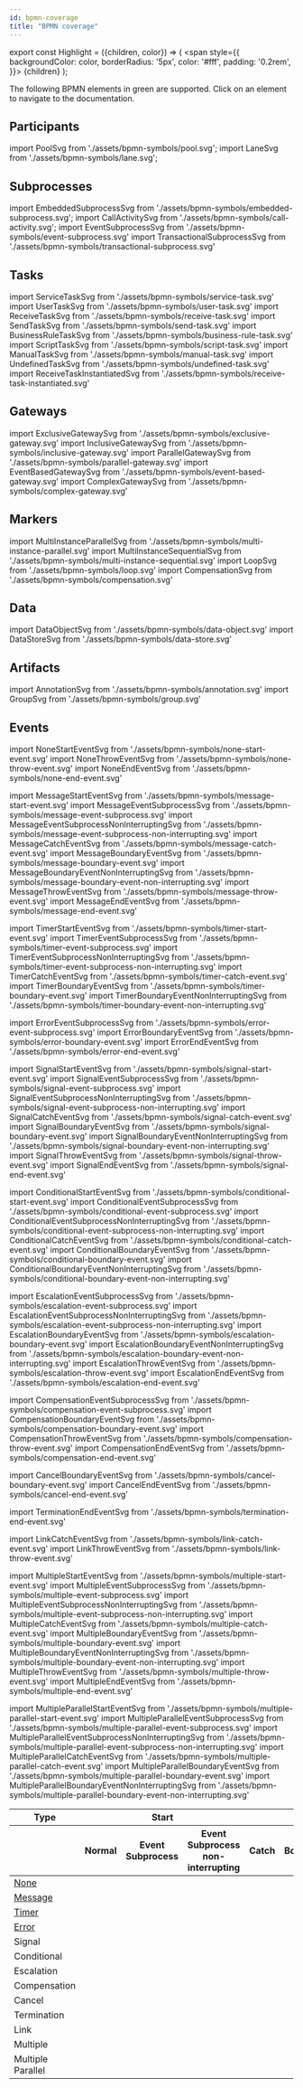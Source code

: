 ```yaml
---
id: bpmn-coverage
title: "BPMN coverage"
---
```


export const Highlight = ({children, color}) => (
<span style={{ backgroundColor: color, borderRadius: '5px', color: '#fff', padding: '0.2rem', }}>
{children}
</span>
);

The following BPMN elements in <Highlight color="#11c399">green</Highlight> are supported. Click on
an element to navigate to the documentation.

## Participants

import PoolSvg from './assets/bpmn-symbols/pool.svg';
import LaneSvg from './assets/bpmn-symbols/lane.svg';

<div className="bpmn-symbol-container">
    <a href="#">
        <PoolSvg className="implemented" />
    </a>
    <a href="#">
        <LaneSvg />
    </a>
</div>

## Subprocesses

import EmbeddedSubprocessSvg from './assets/bpmn-symbols/embedded-subprocess.svg';
import CallActivitySvg from './assets/bpmn-symbols/call-activity.svg';
import EventSubprocessSvg from './assets/bpmn-symbols/event-subprocess.svg'
import TransactionalSubprocessSvg from './assets/bpmn-symbols/transactional-subprocess.svg'

<div className="bpmn-symbol-container">
    <a href="https://docs.camunda.io/docs/reference/bpmn-processes/embedded-subprocesses/embedded-subprocesses">
        <EmbeddedSubprocessSvg className="implemented" />
    </a>
    <a href="https://docs.camunda.io/docs/reference/bpmn-processes/call-activities/call-activities">
        <CallActivitySvg className="implemented" />
    </a>
    <a href="https://docs.camunda.io/docs/reference/bpmn-processes/event-subprocesses/event-subprocesses">
        <EventSubprocessSvg className="implemented" />
    </a>
    <a href="#">
        <TransactionalSubprocessSvg />
    </a>
</div>

## Tasks

import ServiceTaskSvg from './assets/bpmn-symbols/service-task.svg'
import UserTaskSvg from './assets/bpmn-symbols/user-task.svg'
import ReceiveTaskSvg from './assets/bpmn-symbols/receive-task.svg'
import SendTaskSvg from './assets/bpmn-symbols/send-task.svg'
import BusinessRuleTaskSvg from './assets/bpmn-symbols/business-rule-task.svg'
import ScriptTaskSvg from './assets/bpmn-symbols/script-task.svg'
import ManualTaskSvg from './assets/bpmn-symbols/manual-task.svg'
import UndefinedTaskSvg from './assets/bpmn-symbols/undefined-task.svg'
import ReceiveTaskInstantiatedSvg from './assets/bpmn-symbols/receive-task-instantiated.svg'

<div className="bpmn-symbol-container">
    <a href="https://docs.camunda.io/docs/reference/bpmn-processes/service-tasks/service-tasks">
        <ServiceTaskSvg className="implemented" />
    </a>
    <a href="https://docs.camunda.io/docs/reference/bpmn-processes/user-tasks/user-tasks">
        <UserTaskSvg className="implemented" />
    </a>
    <a href="https://docs.camunda.io/docs/reference/bpmn-processes/receive-tasks/receive-tasks">
        <ReceiveTaskSvg className="implemented" />
    </a>
    <a href="#">
        <SendTaskSvg />
    </a>
    <a href="#">
        <BusinessRuleTaskSvg />
    </a>
    <a href="#">
        <ScriptTaskSvg />
    </a>
    <a href="#">
        <ManualTaskSvg />
    </a>
    <a href="#">
        <ReceiveTaskInstantiatedSvg />
    </a>
    <a href="#">
        <UndefinedTaskSvg />
    </a>
</div>

## Gateways

import ExclusiveGatewaySvg from './assets/bpmn-symbols/exclusive-gateway.svg'
import InclusiveGatewaySvg from './assets/bpmn-symbols/inclusive-gateway.svg'
import ParallelGatewaySvg from './assets/bpmn-symbols/parallel-gateway.svg'
import EventBasedGatewaySvg from './assets/bpmn-symbols/event-based-gateway.svg'
import ComplexGatewaySvg from './assets/bpmn-symbols/complex-gateway.svg'

<div className="bpmn-symbol-container">
    <a href="https://docs.camunda.io/docs/reference/bpmn-processes/exclusive-gateways/exclusive-gateways">
        <ExclusiveGatewaySvg className="implemented" />
    </a>
    <a href="https://docs.camunda.io/docs/reference/bpmn-processes/parallel-gateways/parallel-gateways">
        <ParallelGatewaySvg className="implemented" />
    </a>
    <a href="https://docs.camunda.io/docs/reference/bpmn-processes/event-based-gateways/event-based-gateways">
        <EventBasedGatewaySvg className="implemented" />
    </a>
    <a href="#">
        <InclusiveGatewaySvg />
    </a>
    <a href="#">
        <ComplexGatewaySvg />
    </a>
</div>

## Markers

import MultiInstanceParallelSvg from './assets/bpmn-symbols/multi-instance-parallel.svg'
import MultiInstanceSequentialSvg from './assets/bpmn-symbols/multi-instance-sequential.svg'
import LoopSvg from './assets/bpmn-symbols/loop.svg'
import CompensationSvg from './assets/bpmn-symbols/compensation.svg'

<div className="bpmn-symbol-container">
    <a href="https://docs.camunda.io/docs/reference/bpmn-processes/multi-instance/multi-instance">
        <MultiInstanceParallelSvg className="implemented" />
    </a>
    <a href="https://docs.camunda.io/docs/reference/bpmn-processes/multi-instance/multi-instance">
        <MultiInstanceSequentialSvg className="implemented" />
    </a>
    <a href="#">
        <LoopSvg />
    </a>
    <a href="#">
        <CompensationSvg />
    </a>
</div>

## Data

import DataObjectSvg from './assets/bpmn-symbols/data-object.svg'
import DataStoreSvg from './assets/bpmn-symbols/data-store.svg'

<div className="bpmn-symbol-container">
    <a href="#">
        <DataObjectSvg />
    </a>
    <a href="#">
        <DataStoreSvg />
    </a>
</div>

## Artifacts

import AnnotationSvg from './assets/bpmn-symbols/annotation.svg'
import GroupSvg from './assets/bpmn-symbols/group.svg'

<div className="bpmn-symbol-container">
    <a href="#">
        <AnnotationSvg className="implemented" />
    </a>
    <a href="#">
        <GroupSvg className="implemented" />
    </a>
</div>

## Events

import NoneStartEventSvg from './assets/bpmn-symbols/none-start-event.svg'
import NoneThrowEventSvg from './assets/bpmn-symbols/none-throw-event.svg'
import NoneEndEventSvg from './assets/bpmn-symbols/none-end-event.svg'

import MessageStartEventSvg from './assets/bpmn-symbols/message-start-event.svg'
import MessageEventSubprocessSvg from './assets/bpmn-symbols/message-event-subprocess.svg'
import MessageEventSubprocessNonInterruptingSvg from './assets/bpmn-symbols/message-event-subprocess-non-interrupting.svg'
import MessageCatchEventSvg from './assets/bpmn-symbols/message-catch-event.svg'
import MessageBoundaryEventSvg from './assets/bpmn-symbols/message-boundary-event.svg'
import MessageBoundaryEventNonInterruptingSvg from './assets/bpmn-symbols/message-boundary-event-non-interrupting.svg'
import MessageThrowEventSvg from './assets/bpmn-symbols/message-throw-event.svg'
import MessageEndEventSvg from './assets/bpmn-symbols/message-end-event.svg'

import TimerStartEventSvg from './assets/bpmn-symbols/timer-start-event.svg'
import TimerEventSubprocessSvg from './assets/bpmn-symbols/timer-event-subprocess.svg'
import TimerEventSubprocessNonInterruptingSvg from './assets/bpmn-symbols/timer-event-subprocess-non-interrupting.svg'
import TimerCatchEventSvg from './assets/bpmn-symbols/timer-catch-event.svg'
import TimerBoundaryEventSvg from './assets/bpmn-symbols/timer-boundary-event.svg'
import TimerBoundaryEventNonInterruptingSvg from './assets/bpmn-symbols/timer-boundary-event-non-interrupting.svg'

import ErrorEventSubprocessSvg from './assets/bpmn-symbols/error-event-subprocess.svg'
import ErrorBoundaryEventSvg from './assets/bpmn-symbols/error-boundary-event.svg'
import ErrorEndEventSvg from './assets/bpmn-symbols/error-end-event.svg'

import SignalStartEventSvg from './assets/bpmn-symbols/signal-start-event.svg'
import SignalEventSubprocessSvg from './assets/bpmn-symbols/signal-event-subprocess.svg'
import SignalEventSubprocessNonInterruptingSvg from './assets/bpmn-symbols/signal-event-subprocess-non-interrupting.svg'
import SignalCatchEventSvg from './assets/bpmn-symbols/signal-catch-event.svg'
import SignalBoundaryEventSvg from './assets/bpmn-symbols/signal-boundary-event.svg'
import SignalBoundaryEventNonInterruptingSvg from './assets/bpmn-symbols/signal-boundary-event-non-interrupting.svg'
import SignalThrowEventSvg from './assets/bpmn-symbols/signal-throw-event.svg'
import SignalEndEventSvg from './assets/bpmn-symbols/signal-end-event.svg'

import ConditionalStartEventSvg from './assets/bpmn-symbols/conditional-start-event.svg'
import ConditionalEventSubprocessSvg from './assets/bpmn-symbols/conditional-event-subprocess.svg'
import ConditionalEventSubprocessNonInterruptingSvg from './assets/bpmn-symbols/conditional-event-subprocess-non-interrupting.svg'
import ConditionalCatchEventSvg from './assets/bpmn-symbols/conditional-catch-event.svg'
import ConditionalBoundaryEventSvg from './assets/bpmn-symbols/conditional-boundary-event.svg'
import ConditionalBoundaryEventNonInterruptingSvg from './assets/bpmn-symbols/conditional-boundary-event-non-interrupting.svg'

import EscalationEventSubprocessSvg from './assets/bpmn-symbols/escalation-event-subprocess.svg'
import EscalationEventSubprocessNonInterruptingSvg from './assets/bpmn-symbols/escalation-event-subprocess-non-interrupting.svg'
import EscalationBoundaryEventSvg from './assets/bpmn-symbols/escalation-boundary-event.svg'
import EscalationBoundaryEventNonInterruptingSvg from './assets/bpmn-symbols/escalation-boundary-event-non-interrupting.svg'
import EscalationThrowEventSvg from './assets/bpmn-symbols/escalation-throw-event.svg'
import EscalationEndEventSvg from './assets/bpmn-symbols/escalation-end-event.svg'

import CompensationEventSubprocessSvg from './assets/bpmn-symbols/compensation-event-subprocess.svg'
import CompensationBoundaryEventSvg from './assets/bpmn-symbols/compensation-boundary-event.svg'
import CompensationThrowEventSvg from './assets/bpmn-symbols/compensation-throw-event.svg'
import CompensationEndEventSvg from './assets/bpmn-symbols/compensation-end-event.svg'

import CancelBoundaryEventSvg from './assets/bpmn-symbols/cancel-boundary-event.svg'
import CancelEndEventSvg from './assets/bpmn-symbols/cancel-end-event.svg'

import TerminationEndEventSvg from './assets/bpmn-symbols/termination-end-event.svg'

import LinkCatchEventSvg from './assets/bpmn-symbols/link-catch-event.svg'
import LinkThrowEventSvg from './assets/bpmn-symbols/link-throw-event.svg'

import MultipleStartEventSvg from './assets/bpmn-symbols/multiple-start-event.svg'
import MultipleEventSubprocessSvg from './assets/bpmn-symbols/multiple-event-subprocess.svg'
import MultipleEventSubprocessNonInterruptingSvg from './assets/bpmn-symbols/multiple-event-subprocess-non-interrupting.svg'
import MultipleCatchEventSvg from './assets/bpmn-symbols/multiple-catch-event.svg'
import MultipleBoundaryEventSvg from './assets/bpmn-symbols/multiple-boundary-event.svg'
import MultipleBoundaryEventNonInterruptingSvg from './assets/bpmn-symbols/multiple-boundary-event-non-interrupting.svg'
import MultipleThrowEventSvg from './assets/bpmn-symbols/multiple-throw-event.svg'
import MultipleEndEventSvg from './assets/bpmn-symbols/multiple-end-event.svg'

import MultipleParallelStartEventSvg from './assets/bpmn-symbols/multiple-parallel-start-event.svg'
import MultipleParallelEventSubprocessSvg from './assets/bpmn-symbols/multiple-parallel-event-subprocess.svg'
import MultipleParallelEventSubprocessNonInterruptingSvg from './assets/bpmn-symbols/multiple-parallel-event-subprocess-non-interrupting.svg'
import MultipleParallelCatchEventSvg from './assets/bpmn-symbols/multiple-parallel-catch-event.svg'
import MultipleParallelBoundaryEventSvg from './assets/bpmn-symbols/multiple-parallel-boundary-event.svg'
import MultipleParallelBoundaryEventNonInterruptingSvg from './assets/bpmn-symbols/multiple-parallel-boundary-event-non-interrupting.svg'

<table className="bpmn-coverage-event-table">
  <thead>
      <tr>
        <th>Type</th>
        <th colspan="3">Start</th>
        <th colspan="4">Intermediate</th>
        <th>End</th>
      </tr>
      <tr>
        <th></th>
        <th>Normal</th>
        <th>Event Subprocess</th>
        <th>Event Subprocess non-interrupting</th>
        <th>Catch</th>
        <th>Boundary</th>
        <th>Boundary non-interrupting</th>
        <th>Throw</th>
        <th></th>
      </tr>
  </thead>
  <tbody>
    <tr>
        <td>
            <a href="https://docs.camunda.io/docs/reference/bpmn-processes/none-events/none-events">None</a>
        </td>
        <td>
            <a href="https://docs.camunda.io/docs/reference/bpmn-processes/none-events/none-events">
                <NoneStartEventSvg className="implemented" />
            </a>
        </td>
        <td></td>
        <td></td>
        <td></td>
        <td></td>
        <td></td>
        <td>
            <a href="#">
                <NoneThrowEventSvg />
            </a>
        </td>
        <td>
            <a href="https://docs.camunda.io/docs/reference/bpmn-processes/none-events/none-events">
                <NoneEndEventSvg className="implemented" />
            </a>
        </td>
    </tr>
    <tr>
        <td>
            <a href="https://docs.camunda.io/docs/reference/bpmn-processes/message-events/message-events">Message</a>
        </td>
        <td>
            <a href="https://docs.camunda.io/docs/reference/bpmn-processes/message-events/message-events">
                <MessageStartEventSvg className="implemented" />
            </a>
        </td>
        <td>
            <a href="https://docs.camunda.io/docs/reference/bpmn-processes/message-events/message-events">
                <MessageEventSubprocessSvg className="implemented" />
            </a>
        </td>
        <td>
            <a href="https://docs.camunda.io/docs/reference/bpmn-processes/message-events/message-events">
                <MessageEventSubprocessNonInterruptingSvg className="implemented" />
            </a>
        </td>
        <td>
            <a href="https://docs.camunda.io/docs/reference/bpmn-processes/message-events/message-events">
                <MessageCatchEventSvg className="implemented" />
            </a>
        </td>
        <td>
            <a href="https://docs.camunda.io/docs/reference/bpmn-processes/message-events/message-events">
                <MessageBoundaryEventSvg className="implemented" />
            </a>
        </td>
        <td>
            <a href="https://docs.camunda.io/docs/reference/bpmn-processes/message-events/message-events">
                <MessageBoundaryEventNonInterruptingSvg className="implemented" />
            </a>
        </td>
        <td>
            <a href="#">
                <MessageThrowEventSvg />
            </a>
        </td>
        <td>
            <a href="#">
                <MessageEndEventSvg />
            </a>
        </td>
    </tr>
    <tr>
        <td>
            <a href="https://docs.camunda.io/docs/reference/bpmn-processes/timer-events/timer-events">Timer</a>
        </td>
        <td>
            <a href="https://docs.camunda.io/docs/reference/bpmn-processes/timer-events/timer-events">
                <TimerStartEventSvg className="implemented" />
            </a>
        </td>
        <td>
            <a href="https://docs.camunda.io/docs/reference/bpmn-processes/timer-events/timer-events">
                <TimerEventSubprocessSvg className="implemented" />
            </a>
        </td>
        <td>
            <a href="https://docs.camunda.io/docs/reference/bpmn-processes/timer-events/timer-events">
                <TimerEventSubprocessNonInterruptingSvg className="implemented" />
            </a>
        </td>
        <td>
            <a href="https://docs.camunda.io/docs/reference/bpmn-processes/timer-events/timer-events">
                <TimerCatchEventSvg className="implemented" />
            </a>
        </td>
        <td>
            <a href="https://docs.camunda.io/docs/reference/bpmn-processes/timer-events/timer-events">
                <TimerBoundaryEventSvg className="implemented" />
            </a>
        </td>
        <td>
            <a href="https://docs.camunda.io/docs/reference/bpmn-processes/timer-events/timer-events">
                <TimerBoundaryEventNonInterruptingSvg className="implemented" />
            </a>
        </td>
        <td></td>
        <td></td>
    </tr>
    <tr>
        <td>
            <a href="https://docs.camunda.io/docs/reference/bpmn-processes/error-events/error-events">Error</a>
        </td>
        <td></td>
        <td>
            <a href="https://docs.camunda.io/docs/reference/bpmn-processes/error-events/error-events">
                <ErrorEventSubprocessSvg className="implemented" />
            </a>
        </td>
        <td></td>
        <td></td>
        <td>
            <a href="https://docs.camunda.io/docs/reference/bpmn-processes/error-events/error-events">
                <ErrorBoundaryEventSvg className="implemented" />
            </a>
        </td>
        <td></td>
        <td></td>
        <td>
            <a href="https://docs.camunda.io/docs/reference/bpmn-processes/error-events/error-events">
                <ErrorEndEventSvg className="implemented" />
            </a>
        </td>
    </tr>
    <tr>
        <td>
            Signal
        </td>
        <td>
            <a href="#">
                <SignalStartEventSvg />
            </a>
        </td>
        <td>
            <a href="#">
                <SignalEventSubprocessSvg />
            </a>
        </td>
        <td>
            <a href="#">
                <SignalEventSubprocessNonInterruptingSvg />
            </a>
        </td>
        <td>
            <a href="#">
                <SignalCatchEventSvg />
            </a>
        </td>
        <td>
            <a href="#">
                <SignalBoundaryEventSvg />
            </a>
        </td>
        <td>
            <a href="#">
                <SignalBoundaryEventNonInterruptingSvg />
            </a>
        </td>
        <td>
            <a href="#">
                <SignalThrowEventSvg />
            </a>
        </td>
        <td>
            <a href="#">
                <SignalEndEventSvg />
            </a>
        </td>
    </tr>
    <tr>
        <td>
            Conditional
        </td>
        <td>
            <a href="#">
                <ConditionalStartEventSvg />
            </a>
        </td>
        <td>
            <a href="#">
                <ConditionalEventSubprocessSvg />
            </a>
        </td>
        <td>
            <a href="#">
                <ConditionalEventSubprocessNonInterruptingSvg />
            </a>
        </td>
        <td>
            <a href="#">
                <ConditionalCatchEventSvg />
            </a>
        </td>
        <td>
            <a href="#">
                <ConditionalBoundaryEventSvg />
            </a>
        </td>
        <td>
            <a href="#">
                <ConditionalBoundaryEventNonInterruptingSvg />
            </a>
        </td>
        <td></td>
        <td></td>
    </tr>
    <tr>
        <td>
            Escalation
        </td>
        <td></td>
        <td>
            <a href="#">
                <EscalationEventSubprocessSvg />
            </a>
        </td>
        <td>
            <a href="#">
                <EscalationEventSubprocessNonInterruptingSvg />
            </a>
        </td>
        <td></td>
        <td>
            <a href="#">
                <EscalationBoundaryEventSvg />
            </a>
        </td>
        <td>
            <a href="#">
                <EscalationBoundaryEventNonInterruptingSvg />
            </a>
        </td>
        <td>
            <a href="#">
                <EscalationThrowEventSvg />
            </a>
        </td>
        <td>
            <a href="#">
                <EscalationEndEventSvg />
            </a>
        </td>
    </tr>
    <tr>
        <td>
            Compensation
        </td>
        <td></td>
        <td>
            <a href="#">
                <CompensationEventSubprocessSvg />
            </a>
        </td>
        <td></td>
        <td></td>
        <td>
            <a href="#">
                <CompensationBoundaryEventSvg />
            </a>
        </td>
        <td></td>
        <td>
            <a href="#">
                <CompensationThrowEventSvg />
            </a>
        </td>
        <td>
            <a href="#">
                <CompensationEndEventSvg />
            </a>
        </td>
    </tr>
    <tr>
        <td>
            Cancel
        </td>
        <td></td>
        <td></td>
        <td></td>
        <td></td>
        <td>
            <a href="#">
                <CancelBoundaryEventSvg />
            </a>
        </td>
        <td></td>
        <td></td>
        <td>
            <a href="#">
                <CancelEndEventSvg />
            </a>
        </td>
    </tr>
    <tr>
        <td>
            Termination
        </td>
        <td></td>
        <td></td>
        <td></td>
        <td></td>
        <td></td>
        <td></td>
        <td></td>
        <td>
            <a href="#">
                <TerminationEndEventSvg />
            </a>
        </td>
    </tr>
    <tr>
        <td>
            Link
        </td>
        <td></td>
        <td></td>
        <td></td>
        <td>
            <a href="#">
                <LinkCatchEventSvg />
            </a>
        </td>
        <td></td>
        <td></td>
        <td>
            <a href="#">
                <LinkThrowEventSvg />
            </a>
        </td>
        <td></td>
    </tr>
    <tr>
        <td>
            Multiple
        </td>
        <td>
            <a href="#">
                <MultipleStartEventSvg />
            </a>
        </td>
        <td>
            <a href="#">
                <MultipleEventSubprocessSvg />
            </a>
        </td>
        <td>
            <a href="#">
                <MultipleEventSubprocessNonInterruptingSvg />
            </a>
        </td>
        <td>
            <a href="#">
                <MultipleCatchEventSvg />
            </a>
        </td>
        <td>
            <a href="#">
                <MultipleBoundaryEventSvg />
            </a>
        </td>
        <td>
            <a href="#">
                <MultipleBoundaryEventNonInterruptingSvg />
            </a>
        </td>
        <td>
            <a href="#">
                <MultipleThrowEventSvg />
            </a>
        </td>
        <td>
            <a href="#">
                <MultipleEndEventSvg />
            </a>
        </td>
    </tr>
    <tr>
        <td>
            Multiple Parallel
        </td>
        <td>
            <a href="#">
                <MultipleParallelStartEventSvg />
            </a>
        </td>
        <td>
            <a href="#">
                <MultipleParallelEventSubprocessSvg />
            </a>
        </td>
        <td>
            <a href="#">
                <MultipleParallelEventSubprocessNonInterruptingSvg />
            </a>
        </td>
        <td>
            <a href="#">
                <MultipleParallelCatchEventSvg />
            </a>
        </td>
        <td>
            <a href="#">
                <MultipleParallelBoundaryEventSvg />
            </a>
        </td>
        <td>
            <a href="#">
                <MultipleParallelBoundaryEventNonInterruptingSvg />
            </a>
        </td>
        <td></td>
        <td></td>
    </tr>

  </tbody>
</table>

